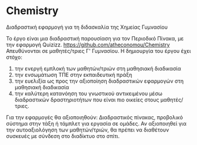 # Chemistry
Διαδραστική εφαρμογή για τη διδασκαλία της Χημείας Γυμνασίου

Το έργο είναι μια διαδραστική παρουσίαση για τον Περιοδικό Πίνακα, με την εφαρμογή Quizizz.
https://github.com/atheconomou/Chemistry
Απευθύνονται σε μαθητές/τριες Γ' Γυμνασίου.
Η δημιουργία του έργου έχει στόχο:
1) την ενεργή εμπλοκή των μαθητών/τριών στη μαθησιακή διαδικασία
2) την ενσωμάτωση ΤΠΕ στην εκπαιδευτική πράξη
3) την ευελιξία ως προς την αξιοποίηση διαδραστικών εφαρμογών στη μαθησιακή διαδικασία
4) την καλύτερη κατανόηση του γνωστικού αντικειμένου μέσω διαδραστικών δραστηριοτήτων που είναι πιο οικείες στους μαθητές/τριες.

Για την εφαρμογές θα αξιοποιηθούν:
Διαδραστικός πίνακας, προβολικό σύστημα στην τάξη ή τάμπλετ για εργασία σε ομάδες. Αν αξιοποιηθεί για την αυτοαξιολόγηση των μαθητών/τριών, θα πρέπει να διαθέτουν συσκευές με σύνδεση στο διαδίκτυο στο σπίτι.
